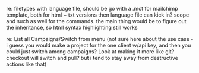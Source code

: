 re: filetypes
with language file, should be go with a .mct for mailchimp template, both for html + txt versions
then language file can kick in? scope and such as well for the commands. the main thing would be 
to figure out the inheritance, so html syntax highlighting still works


re: List all Campaigns/Switch from menu
(not sure here about the use case - 
  i guess you would make a project for the one client w/api key, 
  and then you could just switch among campaigns? 
  Look at making it more like git? checkout will switch and pull? 
  but i tend to stay away from destructive actions like that)

